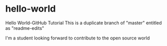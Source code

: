# hello-world
Hello World-GitHub Tutorial
This is a duplicate branch of "master" entitled as "readme-edits"

I'm a student looking forward to contribute to the open source world
